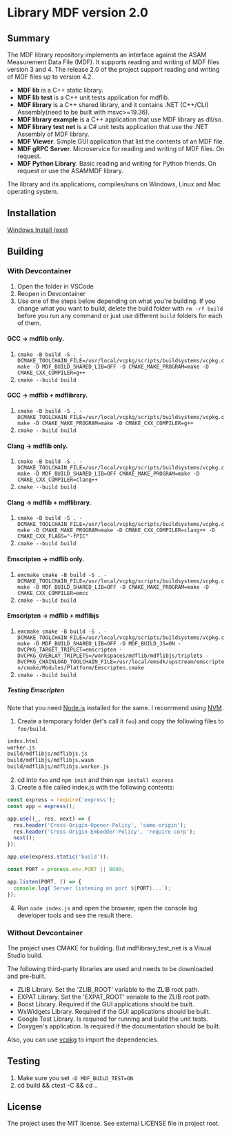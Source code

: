 # Library MDF version 2.0

## Summary

The MDF library repository implements an interface against the ASAM Measurement Data File (MDF). 
It supports reading and writing of MDF files version 3 and 4. 
The release 2.0 of the project support reading and writing of MDF files up to version 4.2. 

- **MDF lib** is a C++ static library.
- **MDF lib test** is a C++ unit tests application for mdflib.
- **MDF library** is a C++ shared library, and it contains .NET (C++/CLI) Assembly(need to be built with msvc>=19.36).
- **MDF library example** is a C++ application that use MDF library as dll/so.
- **MDF library test net** is a C# unit tests application that use the .NET Assembly of MDF library.
- **MDF Viewer**. Simple GUI application that list the contents of an MDF file.
- **MDF gRPC Server**. Microservice for reading and writing of MDF files. On request.
- **MDF Python Library**. Basic reading and writing for Python friends. On request or use the ASAMMDF library.

The library and its applications, compiles/runs on Windows, Linux and Mac operating system.

## Installation

[Windows Install (exe)](https://github.com/ihedvall/mdflib/releases/download/v2.0.%2C0/mdflib.exe)

## Building

### With Devcontainer
1. Open the folder in VSCode
2. Reopen in Devcontainer
3. Use one of the steps below depending on what you're building. If you change what you want to build, delete the build folder with
`rm -rf build` before you run any command or just use different `build` folders for each of them.

#### GCC -> mdflib only.
1. `cmake -B build -S . -DCMAKE_TOOLCHAIN_FILE=/usr/local/vcpkg/scripts/buildsystems/vcpkg.cmake -D MDF_BUILD_SHARED_LIB=OFF -D CMAKE_MAKE_PROGRAM=make -D CMAKE_CXX_COMPILER=g++`
2. `cmake --build build`

#### GCC -> mdflib + mdflibrary.
1. `cmake -B build -S . -DCMAKE_TOOLCHAIN_FILE=/usr/local/vcpkg/scripts/buildsystems/vcpkg.cmake -D CMAKE_MAKE_PROGRAM=make -D CMAKE_CXX_COMPILER=g++`
2. `cmake --build build`

#### Clang -> mdflib only.
1. `cmake -B build -S . -DCMAKE_TOOLCHAIN_FILE=/usr/local/vcpkg/scripts/buildsystems/vcpkg.cmake -D MDF_BUILD_SHARED_LIB=OFF CMAKE_MAKE_PROGRAM=make -D CMAKE_CXX_COMPILER=clang++`
2. `cmake --build build`

#### Clang -> mdflib + mdflibrary.
1. `cmake -B build -S . -DCMAKE_TOOLCHAIN_FILE=/usr/local/vcpkg/scripts/buildsystems/vcpkg.cmake -D CMAKE_MAKE_PROGRAM=make -D CMAKE_CXX_COMPILER=clang++ -D CMAKE_CXX_FLAGS="-fPIC"`
2. `cmake --build build`

#### Emscripten -> mdflib only.
1. `emcmake cmake -B build -S . -DCMAKE_TOOLCHAIN_FILE=/usr/local/vcpkg/scripts/buildsystems/vcpkg.cmake -D MDF_BUILD_SHARED_LIB=OFF -D CMAKE_MAKE_PROGRAM=make -D CMAKE_CXX_COMPILER=emcc`
2. `cmake --build build`

#### Emscripten -> mdflib + mdflibjs
1. `emcmake cmake -B build -S . -DCMAKE_TOOLCHAIN_FILE=/usr/local/vcpkg/scripts/buildsystems/vcpkg.cmake -D MDF_BUILD_SHARED_LIB=OFF -D MDF_BUILD_JS=ON -DVCPKG_TARGET_TRIPLET=emscripten -DVCPKG_OVERLAY_TRIPLETS=/workspaces/mdflib/mdflibjs/triplets -DVCPKG_CHAINLOAD_TOOLCHAIN_FILE=/usr/local/emsdk/upstream/emscripten/cmake/Modules/Platform/Emscripten.cmake`
2. `cmake --build build`

##### Testing Emscripten
Note that you need [Node.js](https://nodejs.org/) installed for the same. I recommend using [NVM](https://github.com/nvm-sh/nvm).
1. Create a temporary folder (let's call it `foo`) and copy the following files to `foo/build`.
  ```txt
  index.html
  worker.js
  build/mdflibjs/mdflibjs.js
  build/mdflibjs/mdflibjs.wasm
  build/mdflibjs/mdflibjs.worker.js
  ```
2. cd into `foo` and `npm init` and then `npm install express`
3. Create a file called index.js with the following contents:
```js
const express = require('express');
const app = express();

app.use((_, res, next) => {
  res.header('Cross-Origin-Opener-Policy', 'same-origin');
  res.header('Cross-Origin-Embedder-Policy', 'require-corp');
  next();
});

app.use(express.static('build'));

const PORT = process.env.PORT || 8080;

app.listen(PORT, () => {
  console.log(`Server listening on port ${PORT}...`);
});
```
4. Run `node index.js` and open the browser, open the console log developer tools and see the result there.

### Without Devcontainer

The project uses CMAKE for building. But mdflibrary_test_net is a Visual Studio build.

The following third-party libraries are used and needs to be downloaded and pre-built.

- ZLIB Library. Set the 'ZLIB_ROOT' variable to the ZLIB root path.
- EXPAT Library. Set the 'EXPAT_ROOT' variable to the ZLIB root path.
- Boost Library. Required if the GUI applications should be built.
- WxWidgets Library. Required if the GUI applications should be built.
- Google Test Library. Is required for running and build the unit tests.
- Doxygen's application. Is required if the documentation should be built.

Also, you can use [vcpkg](https://github.com/microsoft/vcpkg) to import the dependencies.

## Testing

1. Make sure you set `-D MDF_BUILD_TEST=ON`
2. cd build && ctest -C && cd ..

## License

The project uses the MIT license. See external LICENSE file in project root.

